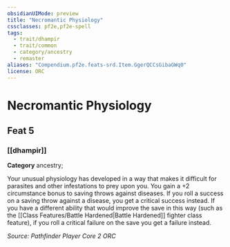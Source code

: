```yaml
---
obsidianUIMode: preview
title: "Necromantic Physiology"
cssclasses: pf2e,pf2e-spell
tags:
  - trait/dhampir
  - trait/common
  - category/ancestry
  - remaster
aliases: "Compendium.pf2e.feats-srd.Item.GgerQCCsGibaGWq0"
license: ORC
---
```

# Necromantic Physiology
## Feat 5
### [[dhampir]]

**Category** ancestry; 




Your unusual physiology has developed in a way that makes it difficult for parasites and other infestations to prey upon you. You gain a +2 circumstance bonus to saving throws against diseases. If you roll a success on a saving throw against a disease, you get a critical success instead. If you have a different ability that would improve the save in this way (such as the [[Class Features/Battle Hardened|Battle Hardened]] fighter class feature), if you roll a critical failure on the save you get a failure instead.

*Source: Pathfinder Player Core 2*
*ORC*